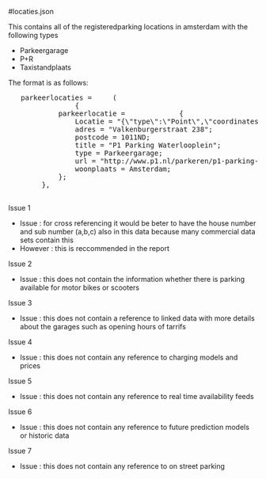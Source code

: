 
#locaties.json

This contains all of the registeredparking locations in amsterdam with the following types
- Parkeergarage
- P+R
- Taxistandplaats

The format is as follows:
<pre>
   parkeerlocaties =     (
                {
            parkeerlocatie =             {
                Locatie = "{\"type\":\"Point\",\"coordinates\":[4.901786,52.3673221]}";
                adres = "Valkenburgerstraat 238";
                postcode = 1011ND;
                title = "P1 Parking Waterlooplein";
                type = Parkeergarage;
                url = "http://www.p1.nl/parkeren/p1-parking-waterlooplein/";
                woonplaats = Amsterdam;
            };
        },
     
</pre>

Issue 1
- Issue : for cross referencing it would be beter to have the house number and sub number (a,b,c) also in this data because many commercial data sets contain this
- However : this is reccommended in the report

Issue 2
- Issue : this does not contain the information whether there is parking available for motor bikes or scooters

Issue 3
- Issue : this does not contain a reference to linked data with more details about the garages such as opening hours of tarrifs

Issue 4
- Issue : this does not contain any reference to charging models and prices

Issue 5
- Issue : this does not contain any reference to real time availability feeds

Issue 6
- Issue : this does not contain any reference to future prediction models or historic data
 
Issue 7
- Issue : this does not contain any reference to on street parking



